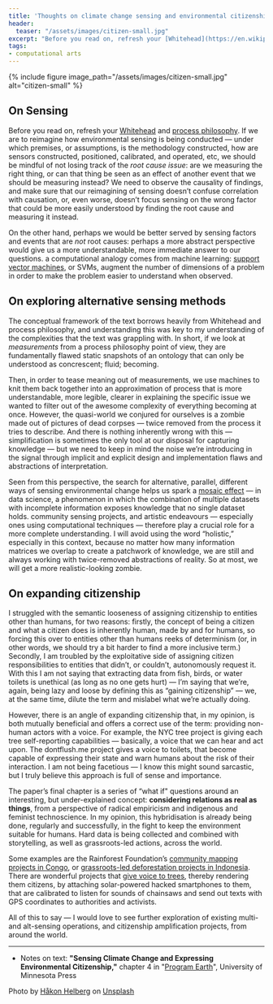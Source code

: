 ```yaml
---
title: 'Thoughts on climate change sensing and environmental citizenship'
header:
  teaser: "/assets/images/citizen-small.jpg"
excerpt: "Before you read on, refresh your [Whitehead](https://en.wikipedia.org/wiki/Alfred_North_Whitehead) and [process philosophy](https://en.wikipedia.org/wiki/Process_philosophy). If we are to reimagine how environmental sensing is being conducted — under which premises, or assumptions, is the methodology constructed, how are sensors constructed, positioned, calibrated, and operated, etc, we should be mindful of not losing track of the _root cause issue_: are we measuring the right thing, or can that thing be seen as an effect of another event that we should be measuring instead? We need to observe the causality of findings, and make sure that our reimagining of sensing doesn’t confuse correlation with causation, or, even worse, doesn’t focus sensing on the wrong factor that could be more easily understood by finding the root cause and measuring it instead."
tags:
- computational arts
---
```


{% include figure image_path="/assets/images/citizen-small.jpg" alt="citizen-small" %}

## On Sensing

Before you read on, refresh your [Whitehead](https://en.wikipedia.org/wiki/Alfred_North_Whitehead) and [process philosophy](https://en.wikipedia.org/wiki/Process_philosophy). If we are to reimagine how environmental sensing is being conducted — under which premises, or assumptions, is the methodology constructed, how are sensors constructed, positioned, calibrated, and operated, etc, we should be mindful of not losing track of the _root cause issue_: are we measuring the right thing, or can that thing be seen as an effect of another event that we should be measuring instead? We need to observe the causality of findings, and make sure that our reimagining of sensing doesn’t confuse correlation with causation, or, even worse, doesn’t focus sensing on the wrong factor that could be more easily understood by finding the root cause and measuring it instead.

On the other hand, perhaps we would be better served by sensing factors and events that are _not_ root causes: perhaps a more abstract perspective would give us a more understandable, more immediate answer to our questions. a computational analogy comes from machine learning: [support vector machines](https://en.wikipedia.org/wiki/Support_vector_machine), or SVMs, augment the number of dimensions of a problem in order to make the problem easier to understand when observed.

## On exploring alternative sensing methods

The conceptual framework of the text borrows heavily from Whitehead and process philosophy, and understanding this was key to my understanding of the complexities that the text was grappling with. In short, if we look at _measurements_ from a process philosophy point of view, they are fundamentally flawed static snapshots of an ontology that can only be understood as concrescent; fluid; becoming.

Then, in order to tease meaning out of measurements, we use machines to knit them back together into an approximation of process that is more understandable, more legible, clearer in explaining the specific issue we wanted to filter out of the awesome complexity of everything becoming at once. However, the quasi-world we conjured for ourselves is a zombie made out of pictures of dead corpses — twice removed from the process it tries to describe. And there is nothing inherently wrong with this — simplification is sometimes the only tool at our disposal for capturing knowledge — but we need to keep in mind the noise we’re introducing in the signal through implicit and explicit design and implementation flaws and abstractions of interpretation.

Seen from this perspective, the search for alternative, parallel, different ways of sensing environmental change helps us spark a [mosaic effect](https://gcn.com/articles/2014/05/14/fose-mosaic-effect.aspx) — in data science, a phenomenon in which the combination of multiple datasets with incomplete information exposes knowledge that no single dataset holds. community sensing projects, and artistic endeavours — especially ones using computational techniques — therefore play a crucial role for a more complete understanding. I will avoid using the word “holistic,” especially in this context, because no matter how many information matrices we overlap to create a patchwork of knowledge, we are still and always working with twice-removed abstractions of reality. So at most, we will get a more realistic-looking zombie.


## On expanding citizenship

I struggled with the semantic looseness of assigning citizenship to entities other than humans, for two reasons: firstly, the concept of being a citizen and what a citizen does is inherently human, made by and for humans, so forcing this over to entities other than humans reeks of determinism (or, in other words, we should try a bit harder to find a more inclusive term.) Secondly, I am troubled by the exploitative side of assigning citizen responsibilities to entities that didn’t, or couldn’t, autonomously request it. With this I am not saying that extracting data from fish, birds, or water toilets is unethical (as long as no one gets hurt) — I’m saying that we’re, again, being lazy and loose by defining this as “gaining citizenship” — we, at the same time, dilute the term and mislabel what we’re actually doing.

However, there is an angle of expanding citizenship that, in my opinion, is both mutually beneficial and offers a correct use of the term: providing non-human actors with a voice. For example, the NYC tree project is giving each tree self-reporting capabilities — basically, a voice that we can hear and act upon. The dontflush.me project gives a voice to toilets, that become capable of expressing their state and warn humans about the risk of their interaction. I am not being facetious — I know this might sound sarcastic, but I truly believe this approach is full of sense and importance.

The paper’s final chapter is a series of “what if" questions around an interesting, but under-explained concept: **considering relations as real as things**, from a perspective of radical empiricism and indigenous and feminist technoscience. In my opinion, this hybridisation is already being done, regularly and successfully, in the fight to keep the environment suitable for humans. Hard data is being collected and combined with storytelling, as well as grassroots-led actions, across the world.

Some examples are the Rainforest Foundation’s [community mapping projects in Congo](http://www.rainforestfoundationuk.org/media.ashx/2909565-englow-res.pdf), or [grassroots-led deforestation projects in Indonesia](http://library.theengineroom.org/rainforest-tech/). There are wonderful projects that [give voice to trees](https://motherboard.vice.com/en_us/article/jp5gn4/a-network-of-recycled-phones-is-listening-for-illegal-logging-in-the-rainforest), thereby rendering them citizens, by attaching solar-powered hacked smartphones to them, that are calibrated to listen for sounds of chainsaws and send out texts with GPS coordinates to authorities and activists.

All of this to say — I would love to see further exploration of existing multi- and alt-sensing operations, and citizenship amplification projects, from around the world.

---


- Notes on text: **"Sensing Climate Change and Expressing Environmental Citizenship,"** chapter 4 in "[Program Earth](https://www.upress.umn.edu/book-division/gabrys_pdf)", University of Minnesota Press

Photo by [Håkon Helberg](https://unsplash.com/photos/g-KH52m2P7g?utmsource=unsplash&utmmedium=referral&utmcontent=creditCopyText) on [Unsplash](https://unsplash.com/search/photos/rainforest-cellphone?utmsource=unsplash&utmmedium=referral&utmcontent=creditCopyText)
